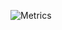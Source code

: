 ![Metrics](https://metrics.lecoq.io/DainWs?template=classic&base.metadata=0&languages=1&achievements=1&calendar=1&base=header%2C%20activity%2C%20community%2C%20repositories%2C%20metadata&base.indepth=false&base.hireable=false&base.skip=false&languages=false&languages.ignored=html%2C%20css&languages.limit=12&languages.threshold=0%25&languages.other=true&languages.colors=github&languages.sections=most-used&languages.indepth=false&languages.analysis.timeout=15&languages.analysis.timeout.repositories=7.5&languages.categories=markup%2C%20programming&languages.recent.categories=markup%2C%20programming&languages.recent.load=300&languages.recent.days=14&calendar=false&calendar.limit=1&achievements=false&achievements.threshold=X&achievements.secrets=true&achievements.display=compact&achievements.limit=20&config.timezone=Europe%2FMadrid&config.twemoji=true&config.display=columns)
